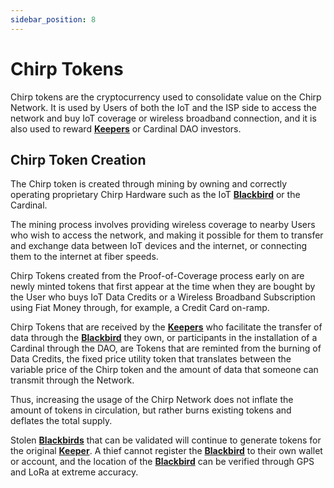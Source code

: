 ```yaml
---
sidebar_position: 8
---
```


# Chirp Tokens

Chirp tokens are the cryptocurrency used to consolidate value on the Chirp Network. It is used by Users of both the IoT and the ISP side to access the network and buy IoT coverage or wireless broadband connection, and it is also used to reward **[Keepers](keepers.md)** or Cardinal DAO investors.

## Chirp Token Creation

The Chirp token is created through mining by owning and correctly operating proprietary Chirp Hardware such as the IoT **[Blackbird](Mining/Blackbird.md)** or the Cardinal.

The mining process involves providing wireless coverage to nearby Users who wish to access the network, and making it possible for them to transfer and exchange data between IoT devices and the internet, or connecting them to the internet at fiber speeds.

Chirp Tokens created from the Proof-of-Coverage process early on are newly minted tokens that first appear at the time when they are bought by the User who buys IoT Data Credits or a Wireless Broadband Subscription using Fiat Money through, for example, a Credit Card on-ramp.

Chirp Tokens that are received by the **[Keepers](keepers.md)** who facilitate the transfer of data through the **[Blackbird](Mining/Blackbird.md)** they own, or participants in the installation of a Cardinal through the DAO, are Tokens that are reminted from the burning of Data Credits, the fixed price utility token that translates between the variable price of the Chirp token and the amount of data that someone can transmit through the Network.

Thus, increasing the usage of the Chirp Network does not inflate the amount of tokens in circulation, but rather burns existing tokens and deflates the total supply.

Stolen **[Blackbirds](Mining/Blackbird.md)** that can be validated will continue to generate tokens for the original **[Keeper](keepers.md)**. A thief cannot register the **[Blackbird](Mining/Blackbird.md)** to their own wallet or account, and the location of the **[Blackbird](Mining/Blackbird.md)** can be verified through GPS and LoRa at extreme accuracy.
